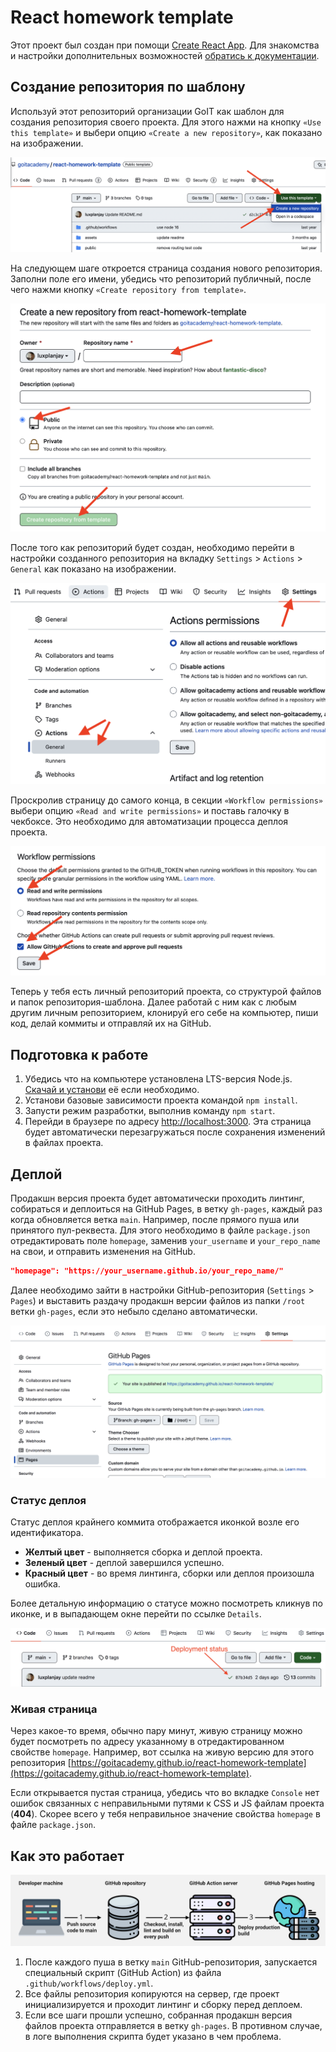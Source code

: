 # React homework template

Этот проект был создан при помощи
[Create React App](https://github.com/facebook/create-react-app). Для знакомства
и настройки дополнительных возможностей
[обратись к документации](https://facebook.github.io/create-react-app/docs/getting-started).

## Создание репозитория по шаблону

Используй этот репозиторий организации GoIT как шаблон для создания репозитория
своего проекта. Для этого нажми на кнопку `«Use this template»` и выбери опцию
`«Create a new repository»`, как показано на изображении.

![Creating repo from a template step 1](./assets/template-step-1.png)

На следующем шаге откроется страница создания нового репозитория. Заполни поле
его имени, убедись что репозиторий публичный, после чего нажми кнопку
`«Create repository from template»`.

![Creating repo from a template step 2](./assets/template-step-2.png)

После того как репозиторий будет создан, необходимо перейти в настройки
созданного репозитория на вкладку `Settings` > `Actions` > `General` как
показано на изображении.

![Settings GitHub Actions permissions step 1](./assets/gh-actions-perm-1.png)

Проскролив страницу до самого конца, в секции `«Workflow permissions»` выбери
опцию `«Read and write permissions»` и поставь галочку в чекбоксе. Это
необходимо для автоматизации процесса деплоя проекта.

![Settings GitHub Actions permissions step 2](./assets/gh-actions-perm-2.png)

Теперь у тебя есть личный репозиторий проекта, со структурой файлов и папок
репозитория-шаблона. Далее работай с ним как с любым другим личным репозиторием,
клонируй его себе на компьютер, пиши код, делай коммиты и отправляй их на
GitHub.

## Подготовка к работе

1. Убедись что на компьютере установлена LTS-версия Node.js.
   [Скачай и установи](https://nodejs.org/en/) её если необходимо.
2. Установи базовые зависимости проекта командой `npm install`.
3. Запусти режим разработки, выполнив команду `npm start`.
4. Перейди в браузере по адресу [http://localhost:3000](http://localhost:3000).
   Эта страница будет автоматически перезагружаться после сохранения изменений в
   файлах проекта.

## Деплой

Продакшн версия проекта будет автоматически проходить линтинг, собираться и
деплоиться на GitHub Pages, в ветку `gh-pages`, каждый раз когда обновляется
ветка `main`. Например, после прямого пуша или принятого пул-реквеста. Для этого
необходимо в файле `package.json` отредактировать поле `homepage`, заменив
`your_username` и `your_repo_name` на свои, и отправить изменения на GitHub.

```json
"homepage": "https://your_username.github.io/your_repo_name/"
```

Далее необходимо зайти в настройки GitHub-репозитория (`Settings` > `Pages`) и
выставить раздачу продакшн версии файлов из папки `/root` ветки `gh-pages`, если
это небыло сделано автоматически.

![GitHub Pages settings](./assets/repo-settings.png)

### Статус деплоя

Статус деплоя крайнего коммита отображается иконкой возле его идентификатора.

- **Желтый цвет** - выполняется сборка и деплой проекта.
- **Зеленый цвет** - деплой завершился успешно.
- **Красный цвет** - во время линтинга, сборки или деплоя произошла ошибка.

Более детальную информацию о статусе можно посмотреть кликнув по иконке, и в
выпадающем окне перейти по ссылке `Details`.

![Deployment status](./assets/deploy-status.png)

### Живая страница

Через какое-то время, обычно пару минут, живую страницу можно будет посмотреть
по адресу указанному в отредактированном свойстве `homepage`. Например, вот
ссылка на живую версию для этого репозитория
[https://goitacademy.github.io/react-homework-template](https://goitacademy.github.io/react-homework-template).

Если открывается пустая страница, убедись что во вкладке `Console` нет ошибок
связанных с неправильными путями к CSS и JS файлам проекта (**404**). Скорее
всего у тебя неправильное значение свойства `homepage` в файле `package.json`.

## Как это работает

![How it works](./assets/how-it-works.png)

1. После каждого пуша в ветку `main` GitHub-репозитория, запускается специальный
   скрипт (GitHub Action) из файла `.github/workflows/deploy.yml`.
2. Все файлы репозитория копируются на сервер, где проект инициализируется и
   проходит линтинг и сборку перед деплоем.
3. Если все шаги прошли успешно, собранная продакшн версия файлов проекта
   отправляется в ветку `gh-pages`. В противном случае, в логе выполнения
   скрипта будет указано в чем проблема.
